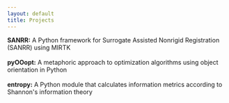 ```yaml
---
layout: default
title: Projects
---
```

**SANRR:** A Python framework for Surrogate Assisted Nonrigid Registration (SANRR) using MIRTK <a href="https://www.github.com/ddfabbro" target="_blank"><i class="fab fa-github"></i></a>
<br><br>
**pyOOopt:** A metaphoric approach to optimization algorithms using object orientation in Python <a href="https://www.github.com/ddfabbro" target="_blank"><i class="fab fa-github"></i></a>
<br><br>
**entropy:** A Python module that calculates information metrics according to Shannon's information theory <a href="https://www.github.com/ddfabbro" target="_blank"><i class="fab fa-github"></i></a>
